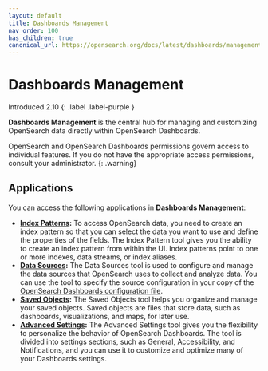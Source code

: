```yaml
---
layout: default
title: Dashboards Management
nav_order: 100
has_children: true
canonical_url: https://opensearch.org/docs/latest/dashboards/management/management-index/
---
```


# Dashboards Management
Introduced 2.10
{: .label .label-purple }

**Dashboards Management** is the central hub for managing and customizing OpenSearch data directly within OpenSearch Dashboards. 

OpenSearch and OpenSearch Dashboards permissions govern access to individual features. If you do not have the appropriate access permissions, consult your administrator.
{: .warning}

## Applications

You can access the following applications in **Dashboards Management**:

- **[Index Patterns]({{site.url}}{{site.baseurl}}/dashboards/management/index-patterns/):** To access OpenSearch data, you need to create an index pattern so that you can select the data you want to use and define the properties of the fields. The Index Pattern tool gives you the ability to create an index pattern from within the UI. Index patterns point to one or more indexes, data streams, or index aliases. 
- **[Data Sources]({{site.url}}{{site.baseurl}}/dashboards/management/multi-data-sources/):** The Data Sources tool is used to configure and manage the data sources that OpenSearch uses to collect and analyze data. You can use the tool to specify the source configuration in your copy of the [OpenSearch Dashboards configuration file]({{site.url}}{{site.baseurl}}https://github.com/opensearch-project/OpenSearch-Dashboards/blob/main/config/opensearch_dashboards.yml).
- **[Saved Objects](https://opensearch.org/blog/enhancement-multiple-data-source-import-saved-object/):** The Saved Objects tool helps you organize and manage your saved objects. Saved objects are files that store data, such as dashboards, visualizations, and maps, for later use.
- **[Advanced Settings]({{site.url}}{{site.baseurl}}/dashboards/management/advanced-settings/):** The Advanced Settings tool gives you the flexibility to personalize the behavior of OpenSearch Dashboards. The tool is divided into settings sections, such as General, Accessibility, and Notifications, and you can use it to customize and optimize many of your Dashboards settings.
